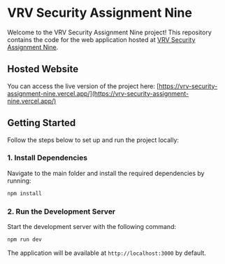 # VRV Security Assignment Nine

Welcome to the VRV Security Assignment Nine project! This repository contains the code for the web application hosted at [VRV Security Assignment Nine](https://vrv-security-assignment-nine.vercel.app/).

## Hosted Website

You can access the live version of the project here: [https://vrv-security-assignment-nine.vercel.app/](https://vrv-security-assignment-nine.vercel.app/)

## Getting Started

Follow the steps below to set up and run the project locally:

### 1. Install Dependencies

Navigate to the main folder and install the required dependencies by running:
```bash
npm install
```

### 2. Run the Development Server

Start the development server with the following command:
```bash
npm run dev
```

The application will be available at `http://localhost:3000` by default.
